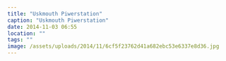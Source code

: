 ```yaml
---
title: "Uskmouth Piwerstation"
caption: "Uskmouth Piwerstation"
date: 2014-11-03 06:55
location: ""
tags: ""
image: /assets/uploads/2014/11/6cf5f23762d41a682ebc53e6337e8d36.jpg
---
```

